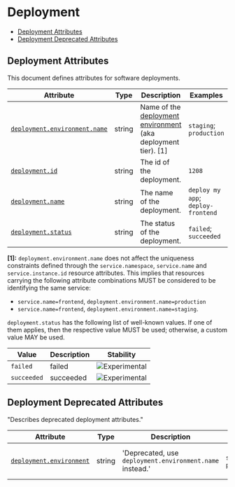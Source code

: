 <!--- Hugo front matter used to generate the website version of this page:
--->

<!-- NOTE: THIS FILE IS AUTOGENERATED. DO NOT EDIT BY HAND. -->
<!-- see templates/registry/markdown/attribute_namespace.md.j2 -->

# Deployment

- [Deployment Attributes](#deployment-attributes)
- [Deployment Deprecated Attributes](#deployment-deprecated-attributes)

## Deployment Attributes

This document defines attributes for software deployments.

| Attribute | Type | Description | Examples | Stability |
|---|---|---|---|---|
| <a id="deployment-environment-name" href="#deployment-environment-name">`deployment.environment.name`</a> | string | Name of the [deployment environment](https://wikipedia.org/wiki/Deployment_environment) (aka deployment tier). [1] | `staging`; `production` | ![Experimental](https://img.shields.io/badge/-experimental-blue) |
| <a id="deployment-id" href="#deployment-id">`deployment.id`</a> | string | The id of the deployment. | `1208` | ![Experimental](https://img.shields.io/badge/-experimental-blue) |
| <a id="deployment-name" href="#deployment-name">`deployment.name`</a> | string | The name of the deployment. | `deploy my app`; `deploy-frontend` | ![Experimental](https://img.shields.io/badge/-experimental-blue) |
| <a id="deployment-status" href="#deployment-status">`deployment.status`</a> | string | The status of the deployment. | `failed`; `succeeded` | ![Experimental](https://img.shields.io/badge/-experimental-blue) |

**[1]:** `deployment.environment.name` does not affect the uniqueness constraints defined through
the `service.namespace`, `service.name` and `service.instance.id` resource attributes.
This implies that resources carrying the following attribute combinations MUST be
considered to be identifying the same service:

- `service.name=frontend`, `deployment.environment.name=production`
- `service.name=frontend`, `deployment.environment.name=staging`.

`deployment.status` has the following list of well-known values. If one of them applies, then the respective value MUST be used; otherwise, a custom value MAY be used.

| Value  | Description | Stability |
|---|---|---|
| `failed` | failed | ![Experimental](https://img.shields.io/badge/-experimental-blue) |
| `succeeded` | succeeded | ![Experimental](https://img.shields.io/badge/-experimental-blue) |

## Deployment Deprecated Attributes

"Describes deprecated deployment attributes."

| Attribute | Type | Description | Examples | Stability |
|---|---|---|---|---|
| <a id="deployment-environment" href="#deployment-environment">`deployment.environment`</a> | string | 'Deprecated, use `deployment.environment.name` instead.' | `staging`; `production` | ![Deprecated](https://img.shields.io/badge/-deprecated-red)<br>Deprecated, use `deployment.environment.name` instead. |
